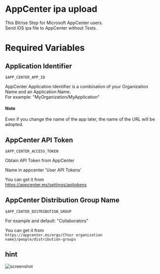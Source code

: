 # AppCenter ipa upload

This Bitrise Step for Microsoft AppCenter users.  
Send iOS ipa file to AppCenter without Tests.

# Required Variables

## Application Identifier

`$APP_CENTER_APP_ID`

AppCenter Application Identifier is a combination of your Organization Name and an Application Name.  
For example: "MyOrganization/MyApplication"

#### Note

Even if you change the name of the app later, the name of the URL will be adopted.

## AppCenter API Token

`$APP_CENTER_ACCESS_TOKEN`

Obtain API Token from AppCenter

Name in appcenter 'User API Tokens'

You can get it from  
https://appcenter.ms/settings/apitokens

## AppCenter Distribution Group Name

`$APP_CENTER_DISTRIBUTION_GROUP`

For example and default: "Collaborators"

You can get it from  
`https://appcenter.ms/orgs/{Your organization name}/people/distribution-groups`

## hint

![screenshot](https://user-images.githubusercontent.com/45155403/81844196-b0f31400-9589-11ea-9a0a-58e97e44721a.png)
